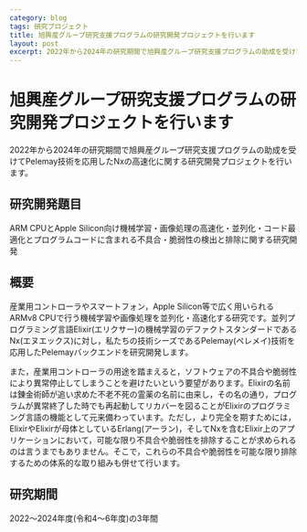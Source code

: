 ```yaml
---
category: blog
tags: 研究プロジェクト
title: 旭興産グループ研究支援プログラムの研究開発プロジェクトを行います
layout: post
excerpt: 2022年から2024年の研究期間で旭興産グループ研究支援プログラムの助成を受けてPelemay技術を応用したNxの高速化に関する研究開発プロジェクトを行います
---
```

# 旭興産グループ研究支援プログラムの研究開発プロジェクトを行います

2022年から2024年の研究期間で旭興産グループ研究支援プログラムの助成を受けてPelemay技術を応用したNxの高速化に関する研究開発プロジェクトを行います。

## 研究開発題目

ARM CPUとApple Silicon向け機械学習・画像処理の高速化・並列化・コード最適化とプログラムコードに含まれる不具合・脆弱性の検出と排除に関する研究開発

## 概要

産業用コントローラやスマートフォン，Apple Silicon等で広く用いられるARMv8 CPUで行う機械学習や画像処理を並列化・高速化する研究です。並列プログラミング言語Elixir(エリクサー)の機械学習のデファクトスタンダードであるNx(エヌエックス)に対し，私たちの技術シーズであるPelemay(ペレメイ)技術を応用したPelemayバックエンドを研究開発します。

また，産業用コントローラの用途を踏まえると，ソフトウェアの不具合や脆弱性により異常停止してしまうことを避けたいという要望があります。Elixirの名前は錬金術師が追い求めた不老不死の霊薬の名前に由来し，その名の通り，プログラムが異常終了した時でも再起動してリカバーを図ることがElixirのプログラミング言語の機能として元来備わっています。ただし，より完全を期すためには，ElixirやElixirが母体としているErlang(アーラン)，そしてNxを含むElixir上のアプリケーションにおいて，可能な限り不具合や脆弱性を排除することが求められるのは言うまでもありません。そこで，これらの不具合や脆弱性を可能な限り排除するための体系的な取り組みも併せて行います。

## 研究期間

2022〜2024年度(令和4〜6年度)の3年間

